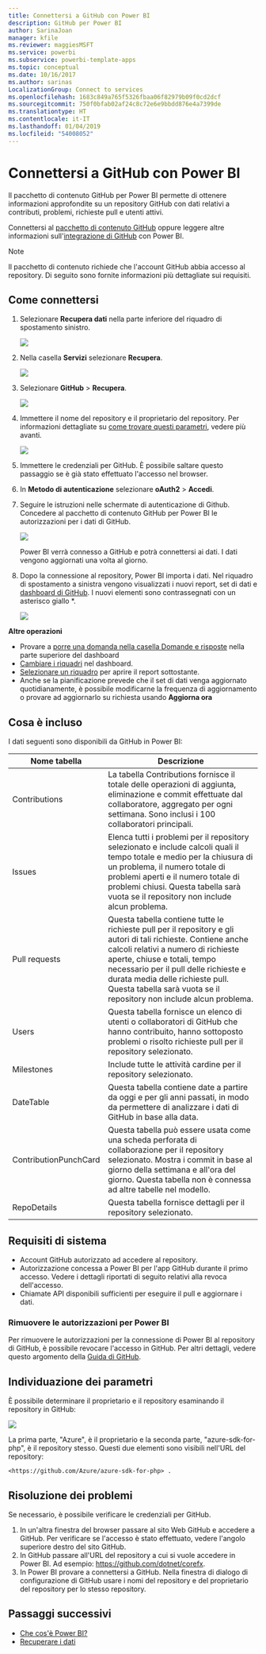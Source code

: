 ```yaml
---
title: Connettersi a GitHub con Power BI
description: GitHub per Power BI
author: SarinaJoan
manager: kfile
ms.reviewer: maggiesMSFT
ms.service: powerbi
ms.subservice: powerbi-template-apps
ms.topic: conceptual
ms.date: 10/16/2017
ms.author: sarinas
LocalizationGroup: Connect to services
ms.openlocfilehash: 1683c849a765f5326fbaa06f82979b09f0cd2dcf
ms.sourcegitcommit: 750f0bfab02af24c8c72e6e9bbdd876e4a7399de
ms.translationtype: HT
ms.contentlocale: it-IT
ms.lasthandoff: 01/04/2019
ms.locfileid: "54008052"
---
```

# <a name="connect-to-github-with-power-bi"></a>Connettersi a GitHub con Power BI
Il pacchetto di contenuto GitHub per Power BI permette di ottenere informazioni approfondite su un repository GitHub con dati relativi a contributi, problemi, richieste pull e utenti attivi.

Connettersi al [pacchetto di contenuto GitHub](https://app.powerbi.com/getdata/services/github) oppure leggere altre informazioni sull'[integrazione di GitHub](https://powerbi.microsoft.com/integrations/github) con Power BI.

>[!NOTE]
>Il pacchetto di contenuto richiede che l'account GitHub abbia accesso al repository. Di seguito sono fornite informazioni più dettagliate sui requisiti.

## <a name="how-to-connect"></a>Come connettersi
1. Selezionare **Recupera dati** nella parte inferiore del riquadro di spostamento sinistro.
   
   ![](media/service-connect-to-github/pbi_getdata.png) 
2. Nella casella **Servizi** selezionare **Recupera**.
   
   ![](media/service-connect-to-github/pbi_get_services.png) 
3. Selezionare **GitHub** \> **Recupera**.
   
   ![](media/service-connect-to-github/github.png)
4. Immettere il nome del repository e il proprietario del repository. Per informazioni dettagliate su [come trovare questi parametri](#FindingParams), vedere più avanti.
   
   ![](media/service-connect-to-github/pbi_github1.png)
5. Immettere le credenziali per GitHub. È possibile saltare questo passaggio se è già stato effettuato l'accesso nel browser. 
6. In **Metodo di autenticazione** selezionare **oAuth2** \> **Accedi**. 
7. Seguire le istruzioni nelle schermate di autenticazione di Github. Concedere al pacchetto di contenuto GitHub per Power BI le autorizzazioni per i dati di GitHub.
   
   ![](media/service-connect-to-github/github_authorize.png)
   
   Power BI verrà connesso a GitHub e potrà connettersi ai dati.  I dati vengono aggiornati una volta al giorno.
8. Dopo la connessione al repository, Power BI importa i dati. Nel riquadro di spostamento a sinistra vengono visualizzati i nuovi report, set di dati e [dashboard di GitHub](https://powerbi.microsoft.com/integrations/github). I nuovi elementi sono contrassegnati con un asterisco giallo \*.
   
   ![](media/service-connect-to-github/pbi_githubdash.png)

**Altre operazioni**

* Provare a [porre una domanda nella casella Domande e risposte](consumer/end-user-q-and-a.md) nella parte superiore del dashboard
* [Cambiare i riquadri](service-dashboard-edit-tile.md) nel dashboard.
* [Selezionare un riquadro](consumer/end-user-tiles.md) per aprire il report sottostante.
* Anche se la pianificazione prevede che il set di dati venga aggiornato quotidianamente, è possibile modificarne la frequenza di aggiornamento o provare ad aggiornarlo su richiesta usando **Aggiorna ora**

## <a name="whats-included"></a>Cosa è incluso
I dati seguenti sono disponibili da GitHub in Power BI:     

| Nome tabella | Descrizione |
| --- | --- |
| Contributions |La tabella Contributions fornisce il totale delle operazioni di aggiunta, eliminazione e commit effettuate dal collaboratore, aggregato per ogni settimana. Sono inclusi i 100 collaboratori principali. |
| Issues |Elenca tutti i problemi per il repository selezionato e include calcoli quali il tempo totale e medio per la chiusura di un problema, il numero totale di problemi aperti e il numero totale di problemi chiusi. Questa tabella sarà vuota se il repository non include alcun problema. |
| Pull requests |Questa tabella contiene tutte le richieste pull per il repository e gli autori di tali richieste. Contiene anche calcoli relativi a numero di richieste aperte, chiuse e totali, tempo necessario per il pull delle richieste e durata media delle richieste pull. Questa tabella sarà vuota se il repository non include alcun problema. |
| Users |Questa tabella fornisce un elenco di utenti o collaboratori di GitHub che hanno contribuito, hanno sottoposto problemi o risolto richieste pull per il repository selezionato. |
| Milestones |Include tutte le attività cardine per il repository selezionato. |
| DateTable |Questa tabella contiene date a partire da oggi e per gli anni passati, in modo da permettere di analizzare i dati di GitHub in base alla data. |
| ContributionPunchCard |Questa tabella può essere usata come una scheda perforata di collaborazione per il repository selezionato. Mostra i commit in base al giorno della settimana e all'ora del giorno. Questa tabella non è connessa ad altre tabelle nel modello. |
| RepoDetails |Questa tabella fornisce dettagli per il repository selezionato. |

## <a name="system-requirements"></a>Requisiti di sistema
* Account GitHub autorizzato ad accedere al repository.  
* Autorizzazione concessa a Power BI per l'app GitHub durante il primo accesso. Vedere i dettagli riportati di seguito relativi alla revoca dell'accesso.  
* Chiamate API disponibili sufficienti per eseguire il pull e aggiornare i dati.  

### <a name="de-authorize-power-bi"></a>Rimuovere le autorizzazioni per Power BI
Per rimuovere le autorizzazioni per la connessione di Power BI al repository di GitHub, è possibile revocare l'accesso in GitHub. Per altri dettagli, vedere questo argomento della [Guida di GitHub](https://help.github.com/articles/keeping-your-ssh-keys-and-application-access-tokens-safe/#reviewing-your-authorized-applications-oauth).

<a name="FindingParams"></a>

## <a name="finding-parameters"></a>Individuazione dei parametri
È possibile determinare il proprietario e il repository esaminando il repository in GitHub:

![](media/service-connect-to-github/github_ownerrepo.png)

La prima parte, "Azure", è il proprietario e la seconda parte, "azure-sdk-for-php", è il repository stesso.  Questi due elementi sono visibili nell'URL del repository:

    <https://github.com/Azure/azure-sdk-for-php> .

## <a name="troubleshooting"></a>Risoluzione dei problemi
Se necessario, è possibile verificare le credenziali per GitHub.  

1. In un'altra finestra del browser passare al sito Web GitHub e accedere a GitHub. Per verificare se l'accesso è stato effettuato, vedere l'angolo superiore destro del sito GitHub.    
2. In GitHub passare all'URL del repository a cui si vuole accedere in Power BI. Ad esempio: https://github.com/dotnet/corefx.  
3. In Power BI provare a connettersi a GitHub. Nella finestra di dialogo di configurazione di GitHub usare i nomi del repository e del proprietario del repository per lo stesso repository.  

## <a name="next-steps"></a>Passaggi successivi
* [Che cos'è Power BI?](power-bi-overview.md)
* [Recuperare i dati](service-get-data.md)
